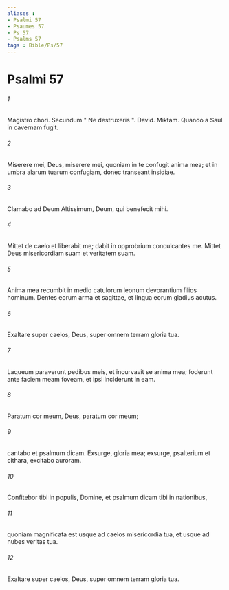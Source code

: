 ```yaml
---
aliases : 
- Psalmi 57
- Psaumes 57
- Ps 57
- Psalms 57
tags : Bible/Ps/57
---
```


# Psalmi 57

###### 1
Magistro chori. Secundum " Ne destruxeris ". David. Miktam. Quando a Saul in cavernam fugit.
###### 2
Miserere mei, Deus, miserere mei, quoniam in te confugit anima mea; et in umbra alarum tuarum confugiam, donec transeant insidiae.
###### 3
Clamabo ad Deum Altissimum, Deum, qui benefecit mihi.
###### 4
Mittet de caelo et liberabit me; dabit in opprobrium conculcantes me. Mittet Deus misericordiam suam et veritatem suam.
###### 5
Anima mea recumbit in medio catulorum leonum devorantium filios hominum. Dentes eorum arma et sagittae, et lingua eorum gladius acutus.
###### 6
Exaltare super caelos, Deus, super omnem terram gloria tua.
###### 7
Laqueum paraverunt pedibus meis, et incurvavit se anima mea; foderunt ante faciem meam foveam, et ipsi inciderunt in eam.
###### 8
Paratum cor meum, Deus, paratum cor meum;
###### 9
cantabo et psalmum dicam. Exsurge, gloria mea; exsurge, psalterium et cithara, excitabo auroram.
###### 10
Confitebor tibi in populis, Domine, et psalmum dicam tibi in nationibus,
###### 11
quoniam magnificata est usque ad caelos misericordia tua, et usque ad nubes veritas tua.
###### 12
Exaltare super caelos, Deus, super omnem terram gloria tua.
